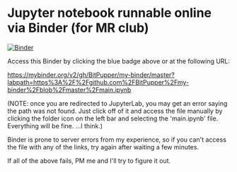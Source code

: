 # Jupyter notebook runnable online via Binder (for MR club)

[![Binder](https://mybinder.org/badge_logo.svg)](https://mybinder.org/v2/gh/BitPupper/my-binder/master?labpath=https%3A%2F%2Fgithub.com%2FBitPupper%2Fmy-binder%2Fblob%2Fmaster%2Fmain.ipynb)

Access this Binder by clicking the blue badge above or at the following URL:

https://mybinder.org/v2/gh/BitPupper/my-binder/master?labpath=https%3A%2F%2Fgithub.com%2FBitPupper%2Fmy-binder%2Fblob%2Fmaster%2Fmain.ipynb

(NOTE: once you are redirected to JupyterLab, you may get an error saying the path was not found. Just click off of it and access the file manually by clicking the folder icon on the left bar and selecting the 'main.ipynb' file. Everything will be fine. ...I think.)

Binder is prone to server errors from my experience, so if you can't access the file with any of the links, try again after waiting a few minutes.

If all of the above fails, PM me and I'll try to figure it out. 
